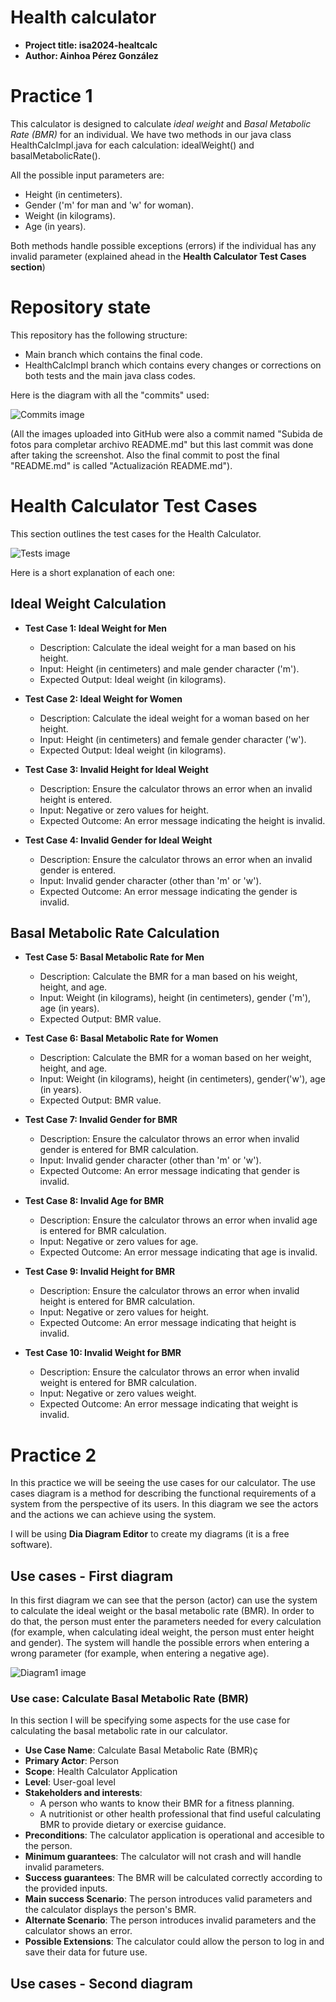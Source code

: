 # Health calculator
  
- **Project title: isa2024-healtcalc**
- **Author: Ainhoa Pérez González**

# Practice 1

This calculator is designed to calculate *ideal weight* and *Basal Metabolic Rate (BMR)* for an individual.
We have two methods in our java class HealthCalcImpl.java for each calculation: idealWeight() and basalMetabolicRate().

All the possible input parameters are:
- Height (in centimeters).
- Gender ('m' for man and 'w' for woman).
- Weight (in kilograms).
- Age (in years).

Both methods handle possible exceptions (errors) if the individual has any invalid parameter (explained ahead in the **Health Calculator Test Cases section**)

# Repository state

This repository has the following structure:
- Main branch which contains the final code.
- HealthCalcImpl branch which contains every changes or corrections on both tests and the main java class codes.

Here is the diagram with all the "commits" used:

![Commits image](./images/commits.png "All commits")

(All the images uploaded into GitHub were also a commit named "Subida de fotos para completar archivo README.md" but this
last commit was done after taking the screenshot. Also the final commit to post the final "README.md" is called "Actualización README.md").

# Health Calculator Test Cases

This section outlines the test cases for the Health Calculator.

![Tests image](./images/tests.png "Test Results")

Here is a short explanation of each one:

## Ideal Weight Calculation

- **Test Case 1: Ideal Weight for Men**
  - Description: Calculate the ideal weight for a man based on his height.
  - Input: Height (in centimeters) and male gender character ('m').
  - Expected Output: Ideal weight (in kilograms).

- **Test Case 2: Ideal Weight for Women**
  - Description: Calculate the ideal weight for a woman based on her height.
  - Input: Height (in centimeters) and female gender character ('w').
  - Expected Output: Ideal weight (in kilograms).

- **Test Case 3: Invalid Height for Ideal Weight**
  - Description: Ensure the calculator throws an error when an invalid height is entered.
  - Input: Negative or zero values for height.
  - Expected Outcome: An error message indicating the height is invalid.

- **Test Case 4: Invalid Gender for Ideal Weight**
  - Description: Ensure the calculator throws an error when an invalid gender is entered.
  - Input: Invalid gender character (other than 'm' or 'w').
  - Expected Outcome: An error message indicating the gender is invalid.

## Basal Metabolic Rate Calculation

- **Test Case 5: Basal Metabolic Rate for Men**
  - Description: Calculate the BMR for a man based on his weight, height, and age.
  - Input: Weight (in kilograms), height (in centimeters), gender ('m'), age (in years).
  - Expected Output: BMR value.

- **Test Case 6: Basal Metabolic Rate for Women**
  - Description: Calculate the BMR for a woman based on her weight, height, and age.
  - Input: Weight (in kilograms), height (in centimeters), gender('w'), age (in years).
  - Expected Output: BMR value.

- **Test Case 7: Invalid Gender for BMR**
  - Description: Ensure the calculator throws an error when invalid gender is entered for BMR calculation.
  - Input: Invalid gender character (other than 'm' or 'w').
  - Expected Outcome: An error message indicating that gender is invalid.

- **Test Case 8: Invalid Age for BMR**
  - Description: Ensure the calculator throws an error when invalid age is entered for BMR calculation.
  - Input: Negative or zero values for age.
  - Expected Outcome: An error message indicating that age is invalid.

- **Test Case 9: Invalid Height for BMR**
  - Description: Ensure the calculator throws an error when invalid height is entered for BMR calculation.
  - Input: Negative or zero values for height.
  - Expected Outcome: An error message indicating that height is invalid.

- **Test Case 10: Invalid Weight for BMR**
  - Description: Ensure the calculator throws an error when invalid weight is entered for BMR calculation.
  - Input: Negative or zero values weight.
  - Expected Outcome: An error message indicating that weight is invalid.

# Practice 2

In this practice we will be seeing the use cases for our calculator. The use cases diagram is a method for describing the functional requirements of a system from the perspective of its users. In this diagram we see the actors and the actions we can achieve using the system.

I will be using **Dia Diagram Editor** to create my diagrams (it is a free software).

## Use cases - First diagram

In this first diagram we can see that the person (actor) can use the system to calculate the ideal weight or the basal metabolic rate (BMR). In order to do that, the person must enter the parameters needed for every calculation (for example, when calculating ideal weight, the person must enter height and gender). The system will handle the possible errors when entering a wrong parameter (for example, when entering a negative age).

![Diagram1 image](./images/UseCases1.png "Use Cases 1")

### Use case: Calculate Basal Metabolic Rate (BMR)

In this section I will be specifying some aspects for the use case for calculating the basal metabolic rate in our calculator.

- **Use Case Name**: Calculate Basal Metabolic Rate (BMR)ç
- **Primary Actor**: Person
- **Scope**: Health Calculator Application
- **Level**: User-goal level
- **Stakeholders and interests**:
  - A person who wants to know their BMR for a fitness planning.
  - A nutritionist or other health professional that find useful calculating BMR to provide dietary or exercise guidance.
- **Preconditions**: The calculator application is operational and accesible to the person.
- **Minimum guarantees**: The calculator will not crash and will handle invalid parameters.
- **Success guarantees**: The BMR will be calculated correctly according to the provided inputs.
- **Main success Scenario**: The person introduces valid parameters and the calculator displays the person's BMR.
- **Alternate Scenario**: The person introduces invalid parameters and the calculator shows an error.
- **Possible Extensions**: The calculator could allow the person to log in and save their data for future use.

## Use cases - Second diagram